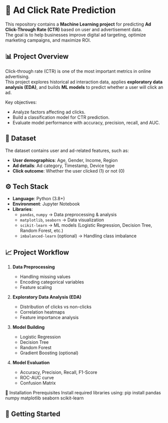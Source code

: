 # 🎯 Ad Click Rate Prediction

This repository contains a **Machine Learning project** for predicting **Ad Click-Through Rate (CTR)** based on user and advertisement data.  
The goal is to help businesses improve digital ad targeting, optimize marketing campaigns, and maximize ROI.


## 📊 Project Overview

Click-through rate (CTR) is one of the most important metrics in online advertising.  
This project explores historical ad interaction data, applies **exploratory data analysis (EDA)**, and builds **ML models** to predict whether a user will click an ad.  

Key objectives:
- Analyze factors affecting ad clicks.  
- Build a classification model for CTR prediction.  
- Evaluate model performance with accuracy, precision, recall, and AUC.  


## 📂 Dataset

The dataset contains user and ad-related features, such as:  
- **User demographics**: Age, Gender, Income, Region  
- **Ad details**: Ad category, Timestamp, Device type  
- **Click outcome**: Whether the user clicked (1) or not (0)  



## ⚙️ Tech Stack

- **Language**: Python (3.8+)  
- **Environment**: Jupyter Notebook  
- **Libraries**:
  - `pandas`, `numpy` → Data preprocessing & analysis  
  - `matplotlib`, `seaborn` → Data visualization  
  - `scikit-learn` → ML models (Logistic Regression, Decision Tree, Random Forest, etc.)  
  - `imbalanced-learn` (optional) → Handling class imbalance  


## 📈 Project Workflow

1. **Data Preprocessing**  
   - Handling missing values  
   - Encoding categorical variables  
   - Feature scaling  

2. **Exploratory Data Analysis (EDA)**  
   - Distribution of clicks vs non-clicks  
   - Correlation heatmaps  
   - Feature importance analysis  

3. **Model Building**  
   - Logistic Regression  
   - Decision Tree  
   - Random Forest  
   - Gradient Boosting (optional)  

4. **Model Evaluation**  
   - Accuracy, Precision, Recall, F1-Score  
   - ROC-AUC curve  
   - Confusion Matrix


🔧 Installation
 Prerequisites
 Install required libraries using:
 pip install pandas numpy matplotlib seaborn scikit-learn 


 ## 🚀 Getting Started
